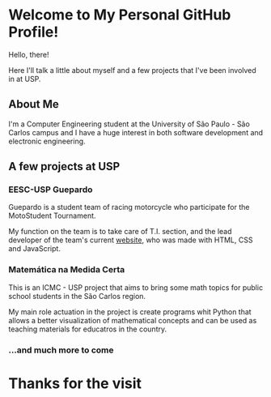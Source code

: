 # Welcome to My Personal GitHub Profile!

Hello, there!

Here I'll talk a little about myself and a few projects that I've been involved in at USP.

## About Me

I'm a Computer Engineering student at the University of São Paulo - São Carlos campus and I have a huge interest in both software development and electronic engineering.


## A few projects at USP

### EESC-USP Guepardo

Guepardo is a student team of racing motorcycle who participate for the MotoStudent Tournament.

My function on the team is to take care of T.I. section, and the lead developer of the team's current [website](https://guepardo.eesc.usp.br/), who was made with HTML, CSS and JavaScript.

### Matemática na Medida Certa

This is an ICMC - USP project that aims to bring some math topics for public school students in the São Carlos region.

My main role actuation in the project is create programs whit Python that allows a better visualization of mathematical concepts and can be used as teaching materials for educatros in the country.

### ...and much more to come

# Thanks for the visit